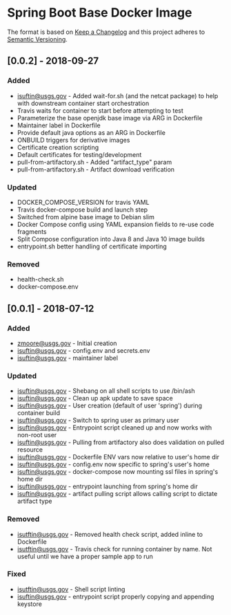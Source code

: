 # Spring Boot Base Docker Image

The format is based on [Keep a Changelog](http://keepachangelog.com/)
and this project adheres to [Semantic Versioning](http://semver.org/).

## [0.0.2] - 2018-09-27
### Added
- isuftin@usgs.gov - Added wait-for.sh (and the netcat package) to help with
downstream container start orchestration
- Travis waits for container to start before attempting to test
- Parameterize the base openjdk base image via ARG in Dockerfile
- Maintainer label in Dockerfile
- Provide default java options as an ARG in Dockerfile
- ONBUILD triggers for derivative images
- Certificate creation scripting
- Default certificates for testing/development
- pull-from-artifactory.sh - Added "artifact_type" param
- pull-from-artifactory.sh - Artifact download verification

### Updated
- DOCKER_COMPOSE_VERSION for travis YAML
- Travis docker-compose build and launch step
- Switched from alpine base image to Debian slim
- Docker Compose config using YAML expansion fields to re-use code fragments
- Split Compose configuration into Java 8 and Java 10 image builds
- entrypoint.sh better handling of certificate importing

### Removed
- health-check.sh
- docker-compose.env


## [0.0.1] - 2018-07-12
### Added
- zmoore@usgs.gov - Initial creation
- isuftin@usgs.gov - config.env and secrets.env
- isuftin@usgs.gov - maintainer label

### Updated
- isuftin@usgs.gov - Shebang on all shell scripts to use /bin/ash
- isuftin@usgs.gov - Clean up apk update to save space
- isuftin@usgs.gov - User creation (default of user 'spring') during container build
- isuftin@usgs.gov - Switch to spring user as primary user
- isuftin@usgs.gov - Entrypoint script cleaned up and now works with non-root user
- isuftin@usgs.gov - Pulling from artifactory also does validation on pulled resource
- isuftin@usgs.gov - Dockerfile ENV vars now relative to user's home dir
- isuftin@usgs.gov - config.env now specific to spring's user's home
- isuftin@usgs.gov - docker-compose now mounting ssl files in spring's home dir
- isuftin@usgs.gov - entrypoint launching from spring's home dir
- isuftin@usgs.gov - artifact pulling script allows calling script to dictate artifact type

### Removed
- isutftin@usgs.gov - Removed health check script, added inline to Dockerfile
- isutftin@usgs.gov - Travis check for running container by name. Not useful until
  we have a proper sample app to run

### Fixed
- isutftin@usgs.gov - Shell script linting
- isuftin@usgs.gov - entrypoint script properly copying and appending keystore
